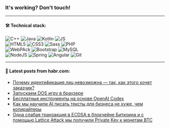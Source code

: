 ### It's working? Don't touch!

---

#### 🛠️ Technical stack:

![C++](https://img.shields.io/badge/C++-informational?logo=c%2B%2B&style=flat&logoColor=white&color=9C033A)
![Java](https://img.shields.io/badge/Java-informational?logo=java&style=flat&logoColor=white&color=007396)
![Kotlin](https://img.shields.io/badge/Kotlin-informational?logo=Kotlin&style=flat&logoColor=white&color=0095D5)
![JS](https://img.shields.io/badge/JS-informational?logo=javaScript&style=flat&logoColor=black&color=F7Df1E) <br>
![HTML5](https://img.shields.io/badge/HTML5-informational?logo=html5&style=flat&logoColor=white&color=E34F26)
![CSS3](https://img.shields.io/badge/CSS3-informational?logo=css3&style=flat&logoColor=white&color=157286)
![Sass](https://img.shields.io/badge/Saas-informational?logo=sass&style=flat&logoColor=white&color=hotpink)
![PHP](https://img.shields.io/badge/PHP-informational?logo=php&style=flat&logoColor=white&color=777BB4) <br>
![WebPAck](https://img.shields.io/badge/WebPack-informational?logo=webPack&style=flat&logoColor=white&color=FF6F00)
![Bootstrap](https://img.shields.io/badge/Bootstrap-informational?logo=Bootstrap&style=flat&logoColor=white&color=7952B3)
![MySQL](https://img.shields.io/badge/MySQL-informational?logo=MySQL&style=flat&logoColor=white&color=00f) <br>
![NodeJS](https://img.shields.io/badge/NodeJS-informational?logo=node.js&style=flat&logoColor=white&color=43853D)
![Spring](https://img.shields.io/badge/Spring-informational?logo=Spring&style=flat&logoColor=white&color=0A9EDC)
![Angular](https://img.shields.io/badge/Vue-informational?logo=vue.js&style=flat&logoColor=white&color=red)
![Git](https://img.shields.io/badge/Git-informational?logo=git&style=flat&logoColor=white&color=darkorange)

___

#### 💬 Latest posts from habr.com:

<!-- BLOG-POST-LIST:START -->
- [Почему идентификация лиц невозможна — так, как этого хочет заказчик?](https://habr.com/ru/post/671940/?utm_source=habrahabr&utm_medium=rss&utm_campaign=671940)
- [Запускаем DOS игру в браузере](https://habr.com/ru/post/671848/?utm_source=habrahabr&utm_medium=rss&utm_campaign=671848)
- [Бесплатные инструменты на основе OpenAI Codex](https://habr.com/ru/post/671878/?utm_source=habrahabr&utm_medium=rss&utm_campaign=671878)
- [Как мы научили AI писать тексты для бизнеса не хуже, чем копирайтеры](https://habr.com/ru/post/671792/?utm_source=habrahabr&utm_medium=rss&utm_campaign=671792)
- [Одна слабая транзакция в ECDSA в блокчейне Биткоина и с помощью Lattice Attack мы получили Private Key к монетам BTC](https://habr.com/ru/post/671932/?utm_source=habrahabr&utm_medium=rss&utm_campaign=671932)
<!-- BLOG-POST-LIST:END -->
